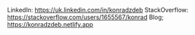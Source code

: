 LinkedIn: https://uk.linkedin.com/in/konradzdeb
StackOverflow: https://stackoverflow.com/users/1655567/konrad
Blog; https://konradzdeb.netlify.app

<!--
**konradzdeb/konradzdeb** is a ✨ _special_ ✨ repository because its `README.md` (this file) appears on your GitHub profile.

Here are some ideas to get you started:

- 🔭 I’m currently working on ...
- 🌱 I’m currently learning ...
- 👯 I’m looking to collaborate on ...
- 🤔 I’m looking for help with ...
- 💬 Ask me about ...
- 📫 How to reach me: ...
- 😄 Pronouns: ...
- ⚡ Fun fact: ...
-->

